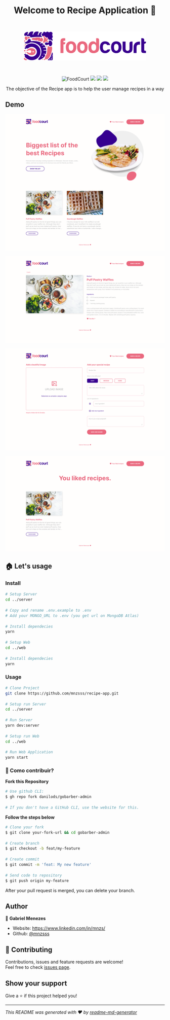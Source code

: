 <h1 align="center">Welcome to Recipe Application 👋</h1>

<br>

<p align="center">
  <img alt="Version" src="./images/logo.png" />
</p>

<br>

<p align= "center">
  <img alt="FoodCourt" src="https://img.shields.io/badge/version-1.0-blue.svg?style=for-the-badge&logo=appveyor" />
   <img src="https://img.shields.io/github/forks/mnzsss/recipe-app?style=for-the-badge&logo=appveyor" />
   <img src="https://img.shields.io/github/stars/mnzsss/recipe-app?style=for-the-badge&logo=appveyor" />
   <img src="https://img.shields.io/twitter/url?url=https%3A%2F%2Fgithub.com%2Fmnzsss%2Frecipe-app?style=for-the-badge&logo=appveyor" />
</p>

<p align="center">
The objective of the Recipe app is to help the user manage recipes in a way
</p>

## Demo

<p align="center">
   <img alt="Demo" src="./images/dashboard.png" />
</p>
<p align="center">
<img alt="Demo" src="./images/recipe.png" />
</p>

<p align="center">
<img alt="Demo" src="./images/add-recipe.png" />
</p>

<p align="center">
<img alt="Demo" src="./images/liked-recipes.png" />
</p>

## 🏠 Let's usage

### Install

```sh
# Setup Server
cd ../server

# Copy and rename .env.example to .env
# Add your MONGO_URL to .env (you get url on MongoDB Atlas)

# Install dependecies
yarn

# Setup Web
cd ../web

# Install dependecies
yarn
```

### Usage


```sh
# Clone Project
git clone https://github.com/mnzsss/recipe-app.git

# Setup run Server
cd ../server

# Run Server
yarn dev:server

# Setup run Web
cd ../web

# Run Web Application
yarn start
```

### 🤔 Como contribuir?

**Fork this Repository**

```bash
# Use github CLI:
$ gh repo fork danilods/gobarber-admin

# If you don't have a GitHub CLI, use the website for this.
```

**Follow the steps below**

```bash
# Clone your fork
$ git clone your-fork-url && cd gobarber-admin

# Create branch
$ git checkout -b feat/my-feature

# Create commit
$ git commit -m 'feat: My new feature'

# Send code to repository
$ git push origin my-feature
```

After your pull request is merged, you can delete your branch.

## Author

👤 **Gabriel Menezes**

- Website: https://www.linkedin.com/in/mnzs/
- Github: [@mnzsss](https://github.com/mnzsss)

## 🤝 Contributing

Contributions, issues and feature requests are welcome!<br />Feel free to check [issues page](https://github.com/mnzsss/recipe-app/issues).

## Show your support

Give a ⭐️ if this project helped you!

---

_This README was generated with ❤️ by [readme-md-generator](https://github.com/kefranabg/readme-md-generator)_

